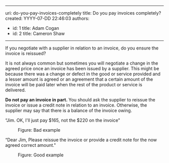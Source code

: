

---
uri: do-you-pay-invoices-completely
title: Do you pay invoices completely?
created: YYYY-07-DD 22:46:03
authors:
  - id: 1
    title: Adam Cogan
  - id: 2
    title: Cameron Shaw
---




<span class='intro'> <p>If you negotiate with a supplier in relation to an invoice, do you ensure the invoice is reissued? <br></p><p>It is not always common but sometimes you will negotiate a change in the agreed price once an invoice has been issued by a supplier. This might be because there was a change or defect in the good or service provided and a lesser amount is agreed or an agreement that a certain amount of the invoice will be paid later when the rest of the product or service is delivered.<br></p> </span>

<p><strong>Do not pay an invoice in part.&#160;</strong>You should ask the supplier to reissue the invoice or issue a credit note in relation to an invoice. Otherwise, the supplier may say that there is a balance of the invoice owing.&#160;&#160;<br></p><p class="ssw15-rteElement-GreyBox">“Jim. OK, I'll just pay $165, not the $220 on the invoice&quot;<br></p><div><dd class="ssw15-rteElement-FigureBad">Figure&#58; Bad example<br></dd><p class="ssw15-rteElement-GreyBox">“Dear Jim, Please reissue the invoice or provide a credit note for the now agreed correct amount.&quot;&#160;<br></p><dd class="ssw15-rteElement-FigureGood">Figure&#58; Good example<br></dd></div>


